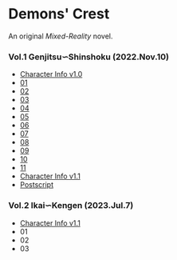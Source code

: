 # Demons' Crest

An original *Mixed-Reality* novel.

### Vol.1 Genjitsu∽Shinshoku (2022.Nov.10)

- [Character Info v1.0](vol1/chara-info-v1.0.md)
- [01](vol1/01-01.md)
- [02](vol1/01-02.md)
- [03](vol1/01-03.md)
- [04](vol1/01-04.md)
- [05](vol1/01-05.md)
- [06](vol1/01-06.md)
- [07](vol1/01-07.md)
- [08](vol1/01-08.md)
- [09](vol1/01-09.md)
- [10](vol1/01-10.md)
- [11](vol1/01-11.md)
- [Character Info v1.1](vol1/chara-info-v1.1.md)
- [Postscript](vol1/postscript.md)

### Vol.2 Ikai∽Kengen (2023.Jul.7)

- [Character Info v1.1](vol2/chara-info-v1.1.md)
- 01
- 02
- 03
